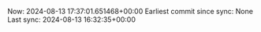 Now: 2024-08-13 17:37:01.651468+00:00 Earliest commit since sync: None Last sync: 2024-08-13 16:32:35+00:00
